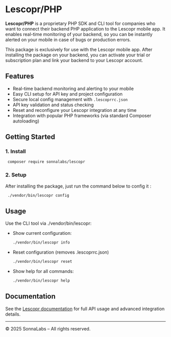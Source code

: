 # Lescopr/PHP

**Lescopr/PHP** is a proprietary PHP SDK and CLI tool for companies who want to connect their backend PHP application to the Lescopr mobile app. It enables real-time monitoring of your backend, so you can be instantly alerted on your mobile in case of bugs or production errors.

This package is exclusively for use with the Lescopr mobile app.
After installing the package on your backend, you can activate your trial or subscription plan and link your backend to your Lescopr account.

## Features

- Real-time backend monitoring and alerting to your mobile
- Easy CLI setup for API key and project configuration
- Secure local config management with `.lescoprrc.json`
- API key validation and status checking
- Reset and reconfigure your Lescopr integration at any time
- Integration with popular PHP frameworks (via standard Composer autoloading)

## Getting Started

### 1. Install

  ```bash
   composer require sonnalabs/lescopr
  ```

### 2. Setup
After installing the package, just run the command below to config it :

  ```bash
   ./vendor/bin/lescopr config
  ````

## Usage    
Use the CLI tool via ./vendor/bin/lescopr:

- Show current configuration:
  ```bash
  ./vendor/bin/lescopr info
  ```
- Reset configuration (removes .lescoprrc.json)
  ```bash
  ./vendor/bin/lescopr reset
  ```
- Show help for all commands:
  ```bash
  ./vendor/bin/lescopr help
  ```  

## Documentation

See the [Lescopr documentation](https://lescopr.com/docs) for full API usage and advanced integration details.

---
© 2025 SonnaLabs – All rights reserved.

